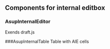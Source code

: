 ## Components for internal editbox

### AsupInternalEditor
Exends draft.js 

###AsupInternalTable
Table with AIE cells

